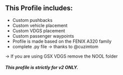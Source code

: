 
## This Profile includes:
- Custom pushbacks
- Custom vehicle placement
- Custom VDGS placement
- Custom passenger waypoints
- Profile is made based on the FENIX A320 family
- complete .py file -> thanks to @cuzimtom

-> If you are using GSX VDGS remove the NOOL folder

##### This profile is strictly for v2 ONLY.